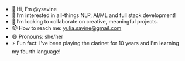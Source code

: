 - 👋 Hi, I’m @ysavine
- 👀 I’m interested in all-things NLP, AI/ML and full stack development!
- 💞️ I’m looking to collaborate on creative, meaningful projects.
- 📫 How to reach me: yulia.savine@gmail.com
- 😄 Pronouns: she/her
- ⚡ Fun fact: I've been playing the clarinet for 10 years and I'm learning my fourth language!
